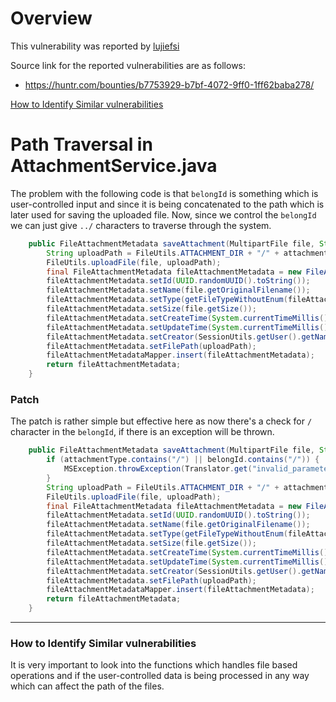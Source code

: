 # Overview

This vulnerability was reported by [lujiefsi](https://huntr.com/users/lujiefsi)

Source link for the reported vulnerabilities are as follows:
* https://huntr.com/bounties/b7753929-b7bf-4072-9ff0-1ff62baba278/

[How to Identify Similar vulnerabilities](#how-to-identify-similar-vulnerabilities)

# Path Traversal in AttachmentService.java

The problem with the following code is that `belongId` is something which is user-controlled input and since it is being concatenated to the path which is later used for saving the uploaded file. Now, since we control the `belongId` we can just give `../` characters to traverse through the system.

```java
    public FileAttachmentMetadata saveAttachment(MultipartFile file, String attachmentType, String belongId) {
        String uploadPath = FileUtils.ATTACHMENT_DIR + "/" + attachmentType + "/" + belongId;
        FileUtils.uploadFile(file, uploadPath);
        final FileAttachmentMetadata fileAttachmentMetadata = new FileAttachmentMetadata();
        fileAttachmentMetadata.setId(UUID.randomUUID().toString());
        fileAttachmentMetadata.setName(file.getOriginalFilename());
        fileAttachmentMetadata.setType(getFileTypeWithoutEnum(fileAttachmentMetadata.getName()));
        fileAttachmentMetadata.setSize(file.getSize());
        fileAttachmentMetadata.setCreateTime(System.currentTimeMillis());
        fileAttachmentMetadata.setUpdateTime(System.currentTimeMillis());
        fileAttachmentMetadata.setCreator(SessionUtils.getUser().getName());
        fileAttachmentMetadata.setFilePath(uploadPath);
        fileAttachmentMetadataMapper.insert(fileAttachmentMetadata);
        return fileAttachmentMetadata;
    }
```


### Patch

The patch is rather simple but effective here as now there's a check for `/` character in the `belongId`, if there is an exception will be thrown.

```java
    public FileAttachmentMetadata saveAttachment(MultipartFile file, String attachmentType, String belongId) {
        if (attachmentType.contains("/") || belongId.contains("/")) {
            MSException.throwException(Translator.get("invalid_parameter"));
        }
        String uploadPath = FileUtils.ATTACHMENT_DIR + "/" + attachmentType + "/" + belongId;
        FileUtils.uploadFile(file, uploadPath);
        final FileAttachmentMetadata fileAttachmentMetadata = new FileAttachmentMetadata();
        fileAttachmentMetadata.setId(UUID.randomUUID().toString());
        fileAttachmentMetadata.setName(file.getOriginalFilename());
        fileAttachmentMetadata.setType(getFileTypeWithoutEnum(fileAttachmentMetadata.getName()));
        fileAttachmentMetadata.setSize(file.getSize());
        fileAttachmentMetadata.setCreateTime(System.currentTimeMillis());
        fileAttachmentMetadata.setUpdateTime(System.currentTimeMillis());
        fileAttachmentMetadata.setCreator(SessionUtils.getUser().getName());
        fileAttachmentMetadata.setFilePath(uploadPath);
        fileAttachmentMetadataMapper.insert(fileAttachmentMetadata);
        return fileAttachmentMetadata;
    }
```



---

### How to Identify Similar vulnerabilities

It is very important to look into the functions which handles file based operations and if the user-controlled data is being processed in any way which can affect the path of the files.